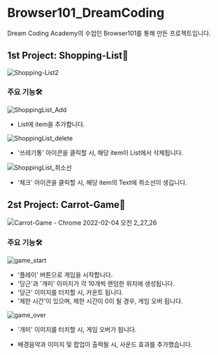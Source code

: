 # Browser101_DreamCoding
Dream Coding Academy의 수업인 Browser101를 통해 만든 프로젝트입니다.


## 1st Project: Shopping-List🛒
![Shopping-List2](https://user-images.githubusercontent.com/58885393/152399537-955506ab-3b5f-4f74-a851-e0dd9ff8de0a.jpg)

### 주요 기능🛠

![ShoppingList_Add](https://user-images.githubusercontent.com/58885393/152399679-832a17cb-78b7-433b-8840-f48366793f1e.gif)
* List에 item을 추가합니다.

![ShoppingList_delete](https://user-images.githubusercontent.com/58885393/152399701-5479b28c-d51e-4072-8087-da402e2eefa4.gif)
* '쓰레기통' 아이콘을 클릭할 시, 해당 item이 List에서 삭제됩니다.

![ShoppingList_취소선](https://user-images.githubusercontent.com/58885393/152399709-aea4b715-7ca9-492d-813e-6c4d90c03873.gif)
* '체크' 아이콘을 클릭할 시, 해당 item의 Text에 취소선이 생깁니다.

## 2st Project: Carrot-Game🥕
![Carrot-Game - Chrome 2022-02-04 오전 2_27_26](https://user-images.githubusercontent.com/58885393/152399855-88e554ab-f4d6-42e5-8f88-d18e650a0ebd.png)

### 주요 기능🛠

![game_start](https://user-images.githubusercontent.com/58885393/152399876-5b9452f1-76bb-4fe3-83b7-a7907d6db57d.gif)
* '플레이' 버튼으로 게임을 시작합니다.
* '당근'과 '개미' 이미지가 각 10개씩 랜덤한 위치에 생성됩니다.
* '당근' 이미지를 터치할 시, 카운트 됩니다.
* '제한 시간'이 있으며, 제한 시간이 0이 될 경우, 게임 오버 됩니다.

![game_over](https://user-images.githubusercontent.com/58885393/152399941-6084c24c-719b-48bf-8f43-f97e4f8fece3.gif)
* '개미' 이미지를 터치할 시, 게임 오버가 됩니다.

* 배경음악과 이미지 및 팝업이 출력될 시, 사운드 효과를 추가했습니다.
